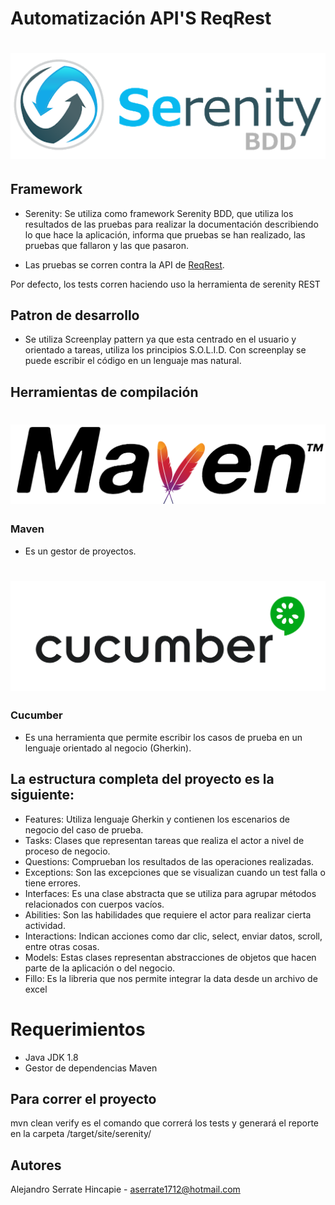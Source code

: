 
# Automatización API'S ReqRest


# ![Serenity BDD](docs/serenity.png "Logo Title Text 1")

## Framework

* Serenity: Se utiliza como framework Serenity BDD, que utiliza los resultados de las pruebas para realizar la documentación describiendo lo que hace la aplicación, informa que pruebas se han realizado, las pruebas que fallaron y las que pasaron.
  
* Las pruebas se corren contra la API de [ReqRest](https://reqres.in/).

Por defecto, los tests corren haciendo uso la herramienta de serenity REST

## Patron de desarrollo

* Se utiliza Screenplay pattern ya que esta centrado en el usuario y orientado a tareas, utiliza los principios S.O.L.I.D. Con screenplay se puede escribir el código en un lenguaje mas natural.

## Herramientas de compilación 

# ![Serenity BDD](docs/maven.png "Logo Title Text 1")


### Maven

* Es un gestor de proyectos.

# ![Serenity BDD](docs/cucumber.png "Logo Title Text 1")

### Cucumber

* Es una herramienta que permite escribir los casos de prueba en un lenguaje orientado al negocio (Gherkin).

## La estructura completa del proyecto es la siguiente:

* Features: Utiliza lenguaje Gherkin y contienen los escenarios de negocio del caso de prueba. 
* Tasks: Clases que representan tareas que realiza el actor a nivel de proceso de negocio. 
* Questions: Comprueban los resultados de las operaciones realizadas. 
* Exceptions: Son las excepciones que se visualizan cuando un test falla o tiene errores. 
* Interfaces: Es una clase abstracta que se utiliza para agrupar métodos relacionados con cuerpos vacíos.
* Abilities: Son las habilidades que requiere el actor para realizar cierta actividad.
* Interactions: Indican acciones como dar clic, select,  enviar datos, scroll, entre otras cosas.
* Models: Estas clases representan abstracciones de objetos que hacen parte de la aplicación o del negocio.
* Fillo: Es la libreria que nos permite integrar la data desde un archivo de excel

# Requerimientos

* Java JDK 1.8 
* Gestor de dependencias Maven

## Para correr el proyecto

mvn clean verify es el comando que correrá los tests y generará el reporte en la carpeta /target/site/serenity/

## Autores

Alejandro Serrate Hincapie - aserrate1712@hotmail.com 